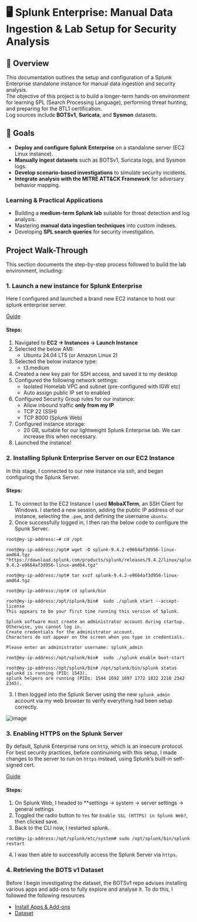 # 🖥️ Splunk Enterprise: Manual Data Ingestion & Lab Setup for Security Analysis

## 📖 Overview
This documentation outlines the setup and configuration of a Splunk Enterprise standalone instance for manual data ingestion and security analysis.  
The objective of this project is to build a longer-term hands-on environment for learning SPL (Search Processing Language), performing threat hunting, and preparing for the BTL1 certification.  
Log sources include **BOTSv1**, **Suricata**, and **Sysmon** datasets.

## 🎯 Goals
- **Deploy and configure Splunk Enterprise** on a standalone server (EC2 Linux instance).  
- **Manually ingest datasets** such as BOTSv1, Suricata logs, and Sysmon logs.  
- **Develop scenario-based investigations** to simulate security incidents.  
- **Integrate analysis with the MITRE ATT&CK Framework** for adversary behavior mapping.

### Learning & Practical Applications
- Building a **medium-term Splunk lab** suitable for threat detection and log analysis.
- Mastering **manual data ingestion techniques** into custom indexes.
- Developing **SPL search queries** for security investigation.
  
## Project Walk-Through
This section documents the step-by-step process followed to build the lab environment, including:

### 1. Launch a new instance for Splunk Enterprise
Here I configured and launched a brand new EC2 instance to host our splunk enterprise server. 

[Guide](https://navyadevops.hashnode.dev/step-by-step-guide-installing-splunk-server-on-aws-linux)

#### Steps:
1. Navigated to **EC2 → Instances → Launch Instance**
2. Selected the below AMI:
   - Ubuntu 24.04 LTS (or Amazon Linux 2)
3. Selected the below instance type:
   - t3.medium
4. Created a new key pair for SSH access, and saved it to my desktop
5. Configured the following network settings:
   - Isolated Homelab VPC and subnet (pre-configured with IGW etc)
   - Auto assign public IP set to enabled
6. Configured Security Group rules for our instance:
   - Allow inbound traffic **only from my IP**
   - TCP 22 (SSH)
   - TCP 8000 (Splunk Web)
7. Configured instance storage:
   - 20 GB, suitable for our lightweight Splunk Enterprise lab. We can increase this when necessary.
8. Launched the instance!

### 2. Installing Splunk Enterprise Server on our EC2 Instance
In this stage, I connected to our new instance via ssh, and began configuring the Splunk Server.

#### Steps:
1. To connect to the EC2 Instance I used **MobaXTerm**, an SSH Client for Windows. I started a new session, adding the public IP address of our instance, selecting the `.pem`, and defining the username `ubuntu`.
2. Once successfully logged in, I then ran the below code to configure the Spunk Server.

```
root@my-ip-address:~# cd /opt 
```
```
root@my-ip-address:/opt# wget -O splunk-9.4.2-e9664af3d956-linux-amd64.tgz "https://download.splunk.com/products/splunk/releases/9.4.2/linux/splunk-9.4.2-e9664af3d956-linux-amd64.tgz"
```
```
root@my-ip-address:/opt# tar xvzf splunk-9.4.2-e9664af3d956-linux-amd64.tgz
```
```
root@my-ip-address:/opt# cd splunk/bin
```
```
root@my-ip-address:/opt/splunk/bin#  sudo ./splunk start --accept-license
This appears to be your first time running this version of Splunk.

Splunk software must create an administrator account during startup. Otherwise, you cannot log in.
Create credentials for the administrator account.
Characters do not appear on the screen when you type in credentials.

Please enter an administrator username: splunk_admin
```
```
root@my-ip-address:/opt/splunk/bin#  sudo ./splunk enable boot-start
```
```
root@my-ip-address:/opt/splunk/bin# /opt/splunk/bin/splunk status
splunkd is running (PID: 1543).
splunk helpers are running (PIDs: 1544 1692 1697 1772 1822 2210 2342 2345).
```

3. I then logged into the Splunk Server using the new `splunk_admin` account via my web browser to verify everything had been setup correctly.

![image](https://github.com/user-attachments/assets/beaac792-3f88-4ba5-a1cd-bf069ef7b151)

### 3. Enabling HTTPS on the Splunk Server
By default, Splunk Enterprise runs on `http`, which is an insecure protocol. For best security practices, before continuining with this setup, I made changes to the server to run on `https` instead, using Splunk’s built-in self-signed cert.

[Guide](https://docs.splunk.com/Documentation/Splunk/9.4.1/Security/TurnonbasicencryptionwithSplunkWeb)

#### Steps:
1. On Splunk Web, I headed to **settings -> system -> server settings -> general settings
2. Toggled the radio button to `Yes` for `Enable SSL (HTTPS) in Splunk Web?`, then clicked save.
3. Back to the CLI now, I restarted splunk. 
```
root@my-ip-address:/opt/splunk/etc/system# sudo /opt/splunk/bin/splunk restart
```
4. I was then able to successfully access the Splunk Server via `https`.

### 4. Retrieving the BOTS v1 Dataset
Before I begin investigating the dataset, the BOTSv1 repo advises installing various apps and add-ons to fully explore and analyse it. To do this, I followed the following resources

- [Install Apps & Add-ons](https://docs.splunk.com/Documentation/AddOns/released/Overview/Singleserverinstall)
- [Dataset](https://github.com/splunk/botsv1)



